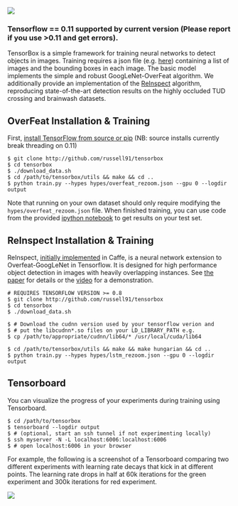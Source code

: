<img src=http://russellsstewart.com/s/tensorbox/tensorbox_output.jpg></img>

### Tensorflow == 0.11 supported by current version (Please report if you use >0.11 and get errors).

TensorBox is a simple framework for training neural networks to detect objects in images. 
Training requires a json file (e.g. [here](http://russellsstewart.com/s/tensorbox/test_boxes.json))
containing a list of images and the bounding boxes in each image.
The basic model implements the simple and robust GoogLeNet-OverFeat algorithm. We additionally provide an implementation of the 
[ReInspect](https://github.com/Russell91/ReInspect/)
algorithm, reproducing state-of-the-art detection results on the highly occluded TUD crossing and brainwash datasets.

## OverFeat Installation & Training
First, [install TensorFlow from source or pip](https://www.tensorflow.org/versions/r0.11/get_started/os_setup.html#pip-installation) (NB: source installs currently break threading on 0.11)
    
    $ git clone http://github.com/russell91/tensorbox
    $ cd tensorbox
    $ ./download_data.sh
    $ cd /path/to/tensorbox/utils && make && cd ..
    $ python train.py --hypes hypes/overfeat_rezoom.json --gpu 0 --logdir output

Note that running on your own dataset should only require modifying the `hypes/overfeat_rezoom.json` file. 
When finished training, you can use code from the provided 
[ipython notebook](https://github.com/Russell91/tensorbox/blob/master/evaluate.ipynb)
to get results on your test set.

## ReInspect Installation & Training

ReInspect, [initially implemented](https://github.com/Russell91/ReInspect) in Caffe,
is a neural network extension to Overfeat-GoogLeNet in Tensorflow.
It is designed for high performance object detection in images with heavily overlapping instances.
See <a href="http://arxiv.org/abs/1506.04878" target="_blank">the paper</a> for details or the <a href="https://www.youtube.com/watch?v=QeWl0h3kQ24" target="_blank">video</a> for a demonstration.

    # REQUIRES TENSORFLOW VERSION >= 0.8
    $ git clone http://github.com/russell91/tensorbox
    $ cd tensorbox
    $ ./download_data.sh
    
    $ # Download the cudnn version used by your tensorflow verion and 
    $ # put the libcudnn*.so files on your LD_LIBRARY_PATH e.g.
    $ cp /path/to/appropriate/cudnn/lib64/* /usr/local/cuda/lib64

    $ cd /path/to/tensorbox/utils && make && make hungarian && cd ..
    $ python train.py --hypes hypes/lstm_rezoom.json --gpu 0 --logdir output

## Tensorboard

You can visualize the progress of your experiments during training using Tensorboard.

    $ cd /path/to/tensorbox
    $ tensorboard --logdir output
    $ # (optional, start an ssh tunnel if not experimenting locally)
    $ ssh myserver -N -L localhost:6006:localhost:6006
    $ # open localhost:6006 in your browser
    
For example, the following is a screenshot of a Tensorboard comparing two different experiments with learning rate decays that kick in at different points. The learning rate drops in half at 60k iterations for the green experiment and 300k iterations for red experiment.
    
<img src=http://russellsstewart.com/s/tensorbox/tensorboard_loss.png></img>
